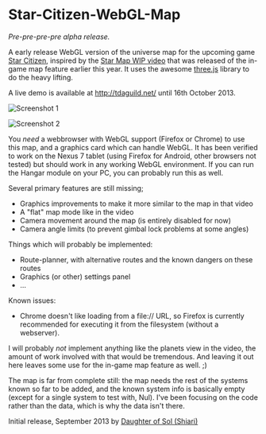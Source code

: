 Star-Citizen-WebGL-Map
======================

*Pre-pre-pre-pre alpha release.*

A early release WebGL version of the universe map for the upcoming game
[Star Citizen](https://robertsspaceindustries.com/about-the-game), inspired by
the [Star Map WIP video](https://robertsspaceindustries.com/comm-link/engineering/13109-Star-Map-Demo)
that was released of the in-game map feature earlier this year. It uses the
awesome [three.js](http://threejs.org/) library to do the heavy lifting.

A live demo is available at http://tdaguild.net/ until 16th October 2013.

![Screenshot 1](http://imageshack.us/a/img706/2391/1x42.png)

![Screenshot 2](http://imageshack.us/a/img833/4552/6vpv.png)


You *need* a webbrowser with WebGL support (Firefox or Chrome) to use this map, and
a graphics card which can handle WebGL. It has been verified to work on the
Nexus 7 tablet (using Firefox for Android, other browsers not tested) but should
work in any working WebGL environment. If you can run the Hangar module on your
PC, you can probably run this as well.

Several primary features are still missing;

* Graphics improvements to make it more similar to the map in that video
* A "flat" map mode like in the video
* Camera movement around the map (is entirely disabled for now)
* Camera angle limits (to prevent gimbal lock problems at some angles)

Things which will probably be implemented:

* Route-planner, with alternative routes and the known dangers on these routes
* Graphics (or other) settings panel
* ...

Known issues:

* Chrome doesn't like loading from a file:// URL, so Firefox is currently
recommended for executing it from the filesystem (without a webserver).

I will probably *not* implement anything like the planets view in the video, the
amount of work involved with that would be tremendous. And leaving it out here
leaves some use for the in-game map feature as well. ;)

The map is far from complete still: the map needs the rest of the systems known
so far to be added, and the known system info is basically empty (except for
a single system to test with, Nul). I've been focusing on the code rather than
the data, which is why the data isn't there.

Initial release, September 2013 by [Daughter of Sol (Shiari)](https://forums.robertsspaceindustries.com/profile/51803/Shiari)

